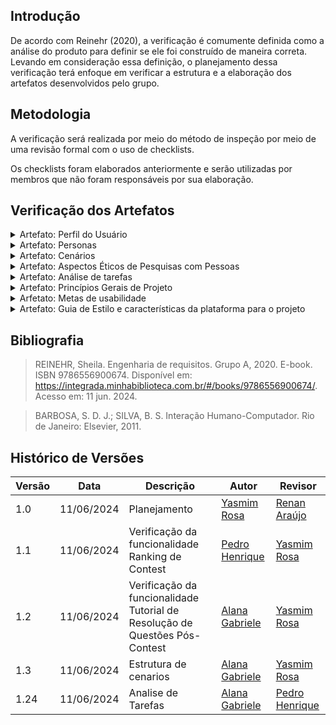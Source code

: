 ## Introdução

De acordo com Reinehr (2020), a verificação é comumente definida como a análise do produto para definir se ele foi construído de maneira correta. Levando em consideração essa definição, o planejamento dessa verificação terá enfoque em verificar a estrutura e a elaboração dos artefatos desenvolvidos pelo grupo.

## Metodologia

A verificação será realizada por meio do método de inspeção por meio de uma revisão formal com o uso de checklists.

Os checklists foram elaborados anteriormente e serão utilizadas por membros que não foram responsáveis por sua elaboração.

## Verificação dos Artefatos

<details>
<summary>Artefato: Perfil do Usuário </summary>
O responsável pela verificação deste artefato é o <b>Marco Tulio</b> o checklist foi elaborado pelo <b>Renan Araújo</b>

<h2> Checklist </h2>
<p> Na tabela 1, está o checklist com suas devidas respostas: </p>

<font size="2"><p style="text-align: center"> Tabela 1 - Checklist de Verificação do Perfil do Usuário </font>

<table>
  <thead>
    <tr>
      <th>Questão</th>
      <th>Resposta (Sim / Não / Incompleto)</th>
    </tr>
  </thead>
  <tbody>
    <tr>
      <td>1. É citado sobre quais foram os instrumentos utilizados para a avaliação? (questionários, roteiros de entrevista, etc.)</d>
      <td>Sim</td>
    </tr>
    <tr>
      <td>2. As informações a serem descobertas sobre o usuário incluem: quem são? seus objetivos? características de interesse como nível de instrução, atividades principais, faixa étaria, entre outros? </td>
      <td>Sim</td>
    </tr>
    <tr>
      <td>3. As respostas dos usuários foram analisadas para identificar padrões e tendências comuns?</td>
      <td>Sim</td>
    </tr>
    <tr>
      <td>4. O perfil dos participantes elaborado é coerente as informações obtidas? </td>
      <td>Sim</td>
    </tr>
    <tr>
      <td>5. As questões éticas relacionadas aos participantes foram abordadas?</td>
      <td>Não</td>
    </tr>
    <tr>
      <td>6. O propósito e uso posterior do perfil do usuário são definidos? </td>
      <td>Não</td>
    </tr>
    <tr>
      <td>7. A construção do artefato inclui introdução, bibliografia e histório de versões?</td>
      <td>Sim</td>
    </tr>
  </tbody>
</table>

<font size="2"><p style="text-align: center">Fonte: <a href=""> Renan Araújo </a></p></font>

<h2>Sugestões de Melhoria</h2>

<p> É importante ressaltar se as questões éticas foram abordadas, propor sobre como esses dados serão usados posteriormente, ao citar os resultados, reformular as perguntas para fazer afirmações sobre o questionário feito aos usuários.</p>

<h3> Vídeo da Verificação </h3>
<iframe width="560" height="315" src="https://www.youtube.com/embed/zW_6Cy2yBqs?si=p3wqTZUuMfVCUaI0" title="YouTube video player" frameborder="0" allow="accelerometer; autoplay; clipboard-write; encrypted-media; gyroscope; picture-in-picture; web-share" referrerpolicy="strict-origin-when-cross-origin" allowfullscreen></iframe>

</details>

<details>
<summary>Artefato: Personas </summary>

O responsável pela verificação deste artefato é o <b>Marco Tulio</b> o checklist foi elaborado pela <b>Yasmim Rosa</b>

<h2> Checklist </h2>
<p> Na tabela 2, está o checklist com suas devidas respostas: </p>

<font size="2"><p style="text-align: center"> Tabela 2 - Checklist de Verificação das Personas </font>

<table>
  <thead>
    <tr>
      <th>Questão</th>
      <th>Resposta (Sim / Não / Incompleto)</th>
    </tr>
  </thead>
  <tbody>
    <tr>
      <td>1. A quantidade de personas elaboradas foi justificada? </td>
      <td>Sim</td>
    </tr>
    <tr>
      <td>2. A elaboração das personas é coerente com o definido pelo perfil do usuário? </td>
      <td>Sim</td>
    </tr>
    <tr>
      <td>3. Cada persona possui informações que caracterizam sua identidade como nome e sobrenome como também uma foto que a torne mais realista?</td>
      <td>Sim</td>
    </tr>
    <tr>
      <td>4. As personas possuem objetivos, habilidades, tarefas, relacionamentos, requisitos e expectativas definidas? </td>
      <td>Sim</td>
    </tr>
    <tr>
      <td>5. As questões éticas relacionadas aos participantes foram abordadas?</td>
      <td>Não</td>
    </tr>
    <tr>
      <td>6. É informado para qual propósito as personas serão utilizadas no decorrer do projeto? </td>
      <td>Sim</td>
    </tr>
  </tbody>
</table>

<font size="2"><p style="text-align: center">Fonte: <a href=""> Yasmim Rosa </a></p></font>

<h2>Sugestões de Melhoria</h2>

<p> O artefato foi bem desenvolvido, portanto não há sugestões de melhoria </p>

</details>

<details>
<summary>Artefato: Cenários </summary>
O responsável pela verificação deste artefato é são todos os membros da equipe ( Alana Gabriele, Gustavo Alves, Marco Tulio, Renan Araújo, Pedro Henrique ) incluido a pessoa responsável pela elaboração do checklist (Renan Araújo).

<h2> Funcionalidade: Rastreamento de Ônibus em Tempo Real - Yasmim Rosa  </h2>
<h2> Checklist </h2>
<p> Na tabela 3, está o checklist com suas devidas respostas: </p>

<font size="2"><p style="text-align: center"> Tabela 3 - Checklist de Verificação do cenário Rastreamento de Ônibus em Tempo Real </font>

<table>
  <thead>
    <tr>
      <th>Questão</th>
      <th>Resposta (Sim / Não / Incompleto)</th>
      <th>Rastreabilidade<th>
      <th>Captura de Tela<th>
    </tr>
  </thead>
  <tbody>
    <tr>
      <td>1. O cenário contém atores ? </td>
      <td>Sim</td>
      <td>Item 8.3 Página 172, SIMONE DINIZ JUNQUEIRO BARBOSA, BRUNO SANTANA DA SILVA, Interação Humano-Computador, 1a. Edição.</td>
      <td></td>
      <td> <a href="../prints/cenarios_1.png">Página 172</a> </td>
    </tr>
    <tr>
    <td>2. O cenário contém objetivos?  </td>
      <td>Sim</td>
      <td>Item 8.3 Página 172, SIMONE DINIZ JUNQUEIRO BARBOSA, BRUNO SANTANA DA SILVA, Interação Humano-Computador, 1a. Edição.</td>
      <td></td>
      <td> <a href="../prints/cenarios_2.png">Página 172</a> </td>
      <td></td>
    </tr>
    <tr>
      <td>3. O cenário contém um título auto-explicativo?   </td>
      <td>Sim</td>
      <td>Item 8.3 Página 172, SIMONE DINIZ JUNQUEIRO BARBOSA, BRUNO SANTANA DA SILVA, Interação Humano-Computador, 1a. Edição.</td>
      <td></td>
      <td> <a href="../prints/cenarios_3.png">Página 172</a> </td>
      <td></td>
    </tr>
    <tr>
      <td>4. O cenário inclui características do ator?   </td>
      <td>Sim</td>
      <td>Item 8.3 Página 172, SIMONE DINIZ JUNQUEIRO BARBOSA, BRUNO SANTANA DA SILVA, Interação Humano-Computador, 1a. Edição.</td>
      <td></td>
      <td> <a href="../prints/cenarios_4.png">Página 172</a> </td>
      <td></td>
    </tr>
    <tr>
     <td>5. O cenário contém planejamento?    </td>
      <td>Sim</td>
      <td>Item 8.3 Página 175, SIMONE DINIZ JUNQUEIRO BARBOSA, BRUNO SANTANA DA SILVA, Interação Humano-Computador, 1a. Edição.</td>
      <td></td>
      <td> <a href="../prints/cenarios_5.png">Página 175</a> </td>
      <td></td>
    </tr>
    <tr>
       <td>6. O cenário contém ações?    </td>
      <td>Sim</td>
      <td>Item 8.3 Página 175, SIMONE DINIZ JUNQUEIRO BARBOSA, BRUNO SANTANA DA SILVA, Interação Humano-Computador, 1a. Edição.</td>
      <td></td>
      <td> <a href="../prints/cenarios_6.png">Página 175</a> </td>
      <td></td>
    </tr>
    <tr>
     <td>7. O cenário contém avaliação ?    </td>
      <td>Sim</td>
      <td>Item 8.3 Página 175, SIMONE DINIZ JUNQUEIRO BARBOSA, BRUNO SANTANA DA SILVA, Interação Humano-Computador, 1a. Edição.</td>
      <td></td>
      <td> <a href="../prints/cenarios_7.png">Página 175</a> </td>
      <td></td>
    </tr>
    <tr>
     <td>8. O cenário contém ambiente ?  </td>
      <td>Sim</td>
      <td>Item 8.3 Página 175, SIMONE DINIZ JUNQUEIRO BARBOSA, BRUNO SANTANA DA SILVA, Interação Humano-Computador, 1a. Edição.</td>
      <td></td>
      <td> <a href="../prints/cenarios_8.png">Página 175</a> </td>
      <td></td>
    </tr>
  </tbody>
</table>

<font size="2"><p style="text-align: center">Fonte: <a href=""> Yasmim Rosa </a></p></font>

<h2>Sugestões de Melhoria</h2>

<p>Na avaliação do cenário, quando o ator finaliza o objetivo podia ter sido melhor elaborado com uma finalização mais explícita como "Mariana assim conseguiu ir até sua reunião com sucesso". </p>

<h3> Vídeo da Verificação </h3>
<iframe width="560" height="315" src="https://www.youtube.com/embed/c1ykJTa1Ero?si=dDFcIyFCVW1cUpND" title="YouTube video player" frameborder="0" allow="accelerometer; autoplay; clipboard-write; encrypted-media; gyroscope; picture-in-picture; web-share" referrerpolicy="strict-origin-when-cross-origin" allowfullscreen></iframe>

<h2> Funcionalidade: Compartilhamento de Trajetos - Pedro Henrique </h2>
<h2> Checklist </h2>
<p> Na tabela 3, está o checklist com suas devidas respostas: </p>

<font size="2"><p style="text-align: center"> Tabela 4 - Checklist de Verificação do cenário Compartilhamento de Trajetos </font>

<table>
  <thead>
    <tr>
      <th>Questão</th>
      <th>Resposta (Sim / Não / Incompleto)</th>
      <th>Rastreabilidade<th>
      <th>Captura de Tela<th>
    </tr>
  </thead>
  <tbody>
    <tr>
      <td>1. O cenário contém atores ? </td>
      <td>Sim</td>
      <td>Item 8.3 Página 172, SIMONE DINIZ JUNQUEIRO BARBOSA, BRUNO SANTANA DA SILVA, Interação Humano-Computador, 1a. Edição.</td>
      <td></td>
      <td> <a href="../prints/cenarios_1.png">Página 172</a> </td>
    </tr>
    <tr>
    <td>2. O cenário contém objetivos?  </td>
      <td>Sim</td>
      <td>Item 8.3 Página 172, SIMONE DINIZ JUNQUEIRO BARBOSA, BRUNO SANTANA DA SILVA, Interação Humano-Computador, 1a. Edição.</td>
      <td></td>
      <td> <a href="../prints/cenarios_2.png">Página 172</a> </td>
      <td></td>
    </tr>
    <tr>
      <td>3. O cenário contém um título auto-explicativo?   </td>
      <td>Sim</td>
      <td>Item 8.3 Página 172, SIMONE DINIZ JUNQUEIRO BARBOSA, BRUNO SANTANA DA SILVA, Interação Humano-Computador, 1a. Edição.</td>
      <td></td>
      <td> <a href="../prints/cenarios_3.png">Página 172</a> </td>
      <td></td>
    </tr>
    <tr>
      <td>4. O cenário inclui características do ator?   </td>
      <td>Incompleto</td>
      <td>Item 8.3 Página 172, SIMONE DINIZ JUNQUEIRO BARBOSA, BRUNO SANTANA DA SILVA, Interação Humano-Computador, 1a. Edição.</td>
      <td></td>
      <td> <a href="../prints/cenarios_4.png">Página 172</a> </td>
      <td></td>
    </tr>
    <tr>
     <td>5. O cenário contém planejamento?    </td>
      <td>Sim</td>
      <td>Item 8.3 Página 175, SIMONE DINIZ JUNQUEIRO BARBOSA, BRUNO SANTANA DA SILVA, Interação Humano-Computador, 1a. Edição.</td>
      <td></td>
      <td> <a href="../prints/cenarios_5.png">Página 175</a> </td>
      <td></td>
    </tr>
    <tr>
       <td>6. O cenário contém ações?    </td>
      <td>Sim</td>
      <td>Item 8.3 Página 175, SIMONE DINIZ JUNQUEIRO BARBOSA, BRUNO SANTANA DA SILVA, Interação Humano-Computador, 1a. Edição.</td>
      <td></td>
      <td> <a href="../prints/cenarios_6.png">Página 175</a> </td>
      <td></td>
    </tr>
    <tr>
     <td>7. O cenário contém avaliação ?    </td>
      <td>Sim</td>
      <td>Item 8.3 Página 175, SIMONE DINIZ JUNQUEIRO BARBOSA, BRUNO SANTANA DA SILVA, Interação Humano-Computador, 1a. Edição.</td>
      <td></td>
      <td> <a href="../prints/cenarios_7.png">Página 175</a> </td>
      <td></td>
    </tr>
    <tr>
     <td>8. O cenário contém ambiente ?  </td>
      <td>Sim</td>
      <td>Item 8.3 Página 175, SIMONE DINIZ JUNQUEIRO BARBOSA, BRUNO SANTANA DA SILVA, Interação Humano-Computador, 1a. Edição.</td>
      <td></td>
      <td> <a href="../prints/cenarios_8.png">Página 175</a> </td>
      <td></td>
    </tr>
  </tbody>
</table>

<font size="2"><p style="text-align: center">Fonte: <a href=""> Pedro Henrique </a></p></font>

<h2>Sugestões de Melhoria</h2>

<p>De maneira geral o cenário está bem explicado, porém poderia ter mais informações sobre o autor, por exemplo, com o que ele trabalha, etc.</p>

<h3> Vídeo da Verificação </h3>
<iframe width="560" height="315" src="https://www.youtube.com/embed/UnwbA6LziaU?si=FziMOU127rSEiUHW" title="YouTube video player" frameborder="0" allow="accelerometer; autoplay; clipboard-write; encrypted-media; gyroscope; picture-in-picture; web-share" referrerpolicy="strict-origin-when-cross-origin" allowfullscreen></iframe>
<h2> Funcionalidade: Histórico de passagens compradas - Renan Araújo </h2>
<h2> Checklist </h2>
<p> Na tabela 3, está o checklist com suas devidas respostas: </p>

<font size="2"><p style="text-align: center"> Tabela 5 - Checklist de Verificação do cenário Histórico de passagens compradas </font>

<table>
  <thead>
    <tr>
      <th>Questão</th>
      <th>Resposta (Sim / Não / Incompleto)</th>
      <th>Rastreabilidade<th>
      <th>Captura de Tela<th>
    </tr>
  </thead>
  <tbody>
    <tr>
      <td>1. O cenário contém atores ? </td>
      <td></td>
      <td>Item 8.3 Página 172, SIMONE DINIZ JUNQUEIRO BARBOSA, BRUNO SANTANA DA SILVA, Interação Humano-Computador, 1a. Edição.</td>
      <td></td>
      <td> <a href="../prints/cenarios_1.png">Página 172</a> </td>
    </tr>
    <tr>
    <td>2. O cenário contém objetivos?  </td>
      <td></td>
      <td>Item 8.3 Página 172, SIMONE DINIZ JUNQUEIRO BARBOSA, BRUNO SANTANA DA SILVA, Interação Humano-Computador, 1a. Edição.</td>
      <td></td>
      <td> <a href="../prints/cenarios_2.png">Página 172</a> </td>
      <td></td>
    </tr>
    <tr>
      <td>3. O cenário contém um título auto-explicativo?   </td>
      <td></td>
      <td>Item 8.3 Página 172, SIMONE DINIZ JUNQUEIRO BARBOSA, BRUNO SANTANA DA SILVA, Interação Humano-Computador, 1a. Edição.</td>
      <td></td>
      <td> <a href="../prints/cenarios_3.png">Página 172</a> </td>
      <td></td>
    </tr>
    <tr>
      <td>4. O cenário inclui características do ator?   </td>
      <td></td>
      <td>Item 8.3 Página 172, SIMONE DINIZ JUNQUEIRO BARBOSA, BRUNO SANTANA DA SILVA, Interação Humano-Computador, 1a. Edição.</td>
      <td></td>
      <td> <a href="../prints/cenarios_4.png">Página 172</a> </td>
      <td></td>
    </tr>
    <tr>
     <td>5. O cenário contém planejamento?    </td>
      <td></td>
      <td>Item 8.3 Página 175, SIMONE DINIZ JUNQUEIRO BARBOSA, BRUNO SANTANA DA SILVA, Interação Humano-Computador, 1a. Edição.</td>
      <td></td>
      <td> <a href="../prints/cenarios_5.png">Página 175</a> </td>
      <td></td>
    </tr>
    <tr>
       <td>6. O cenário contém ações?    </td>
      <td></td>
      <td>Item 8.3 Página 175, SIMONE DINIZ JUNQUEIRO BARBOSA, BRUNO SANTANA DA SILVA, Interação Humano-Computador, 1a. Edição.</td>
      <td></td>
      <td> <a href="../prints/cenarios_6.png">Página 175</a> </td>
      <td></td>
    </tr>
    <tr>
     <td>7. O cenário contém avaliação ?    </td>
      <td></td>
      <td>Item 8.3 Página 175, SIMONE DINIZ JUNQUEIRO BARBOSA, BRUNO SANTANA DA SILVA, Interação Humano-Computador, 1a. Edição.</td>
      <td></td>
      <td> <a href="../prints/cenarios_7.png">Página 175</a> </td>
      <td></td>
    </tr>
    <tr>
     <td>8. O cenário contém ambiente ?  </td>
      <td></td>
      <td>Item 8.3 Página 175, SIMONE DINIZ JUNQUEIRO BARBOSA, BRUNO SANTANA DA SILVA, Interação Humano-Computador, 1a. Edição.</td>
      <td></td>
      <td> <a href="../prints/cenarios_8.png">Página 175</a> </td>
      <td></td>
    </tr>
  </tbody>
</table>

<font size="2"><p style="text-align: center">Fonte: <a href=""> Renan Araújo </a></p></font>

<h2>Sugestões de Melhoria</h2>

<p></p>

<h3> Vídeo da Verificação </h3>
<iframe width="560" height="315" src="https://www.youtube.com/embed/olZLj92pqeQ" title="YouTube video player" frameborder="0" allow="accelerometer; autoplay; clipboard-write; encrypted-media; gyroscope; picture-in-picture; web-share" referrerpolicy="strict-origin-when-cross-origin" allowfullscreen></iframe>

<!-- iframe aqui -->

<h2> Funcionalidade: Acúmulo de Pontos por Trajeto - Alana Gabriele </h2>
<h2> Checklist </h2>
<p> Na tabela 3, está o checklist com suas devidas respostas: </p>

<font size="2"><p style="text-align: center"> Tabela 6 - Checklist de Verificação do Acúmulo de Pontos por Trajeto </font>

<table>
  <thead>
    <tr>
      <th>Questão</th>
      <th>Resposta (Sim / Não / Incompleto)</th>
      <th>Rastreabilidade<th>
      <th>Captura de Tela<th>
    </tr>
  </thead>
  <tbody>
    <tr>
      <td>1. O cenário contém atores ? </td>
      <td>Sim</td>
      <td>Item 8.3 Página 172, SIMONE DINIZ JUNQUEIRO BARBOSA, BRUNO SANTANA DA SILVA, Interação Humano-Computador, 1a. Edição.</td>
      <td></td>
      <td> <a href="../prints/cenarios_1.png">Página 172</a> </td>
    </tr>
    <tr>
    <td>2. O cenário contém objetivos?  </td>
      <td>Sim</td>
      <td>Item 8.3 Página 172, SIMONE DINIZ JUNQUEIRO BARBOSA, BRUNO SANTANA DA SILVA, Interação Humano-Computador, 1a. Edição.</td>
      <td></td>
      <td> <a href="../prints/cenarios_2.png">Página 172</a> </td>
      <td></td>
    </tr>
    <tr>
      <td>3. O cenário contém um título auto-explicativo?   </td>
      <td>Sim</td>
      <td>Item 8.3 Página 172, SIMONE DINIZ JUNQUEIRO BARBOSA, BRUNO SANTANA DA SILVA, Interação Humano-Computador, 1a. Edição.</td>
      <td></td>
      <td> <a href="../prints/cenarios_3.png">Página 172</a> </td>
      <td></td>
    </tr>
    <tr>
      <td>4. O cenário inclui características do ator?   </td>
      <td>Sim</td>
      <td>Item 8.3 Página 172, SIMONE DINIZ JUNQUEIRO BARBOSA, BRUNO SANTANA DA SILVA, Interação Humano-Computador, 1a. Edição.</td>
      <td></td>
      <td> <a href="../prints/cenarios_4.png">Página 172</a> </td>
      <td></td>
    </tr>
    <tr>
     <td>5. O cenário contém planejamento?    </td>
      <td>Sim</td>
      <td>Item 8.3 Página 175, SIMONE DINIZ JUNQUEIRO BARBOSA, BRUNO SANTANA DA SILVA, Interação Humano-Computador, 1a. Edição.</td>
      <td></td>
      <td> <a href="../prints/cenarios_5.png">Página 175</a> </td>
      <td></td>
    </tr>
    <tr>
       <td>6. O cenário contém ações?    </td>
      <td>Sim</td>
      <td>Item 8.3 Página 175, SIMONE DINIZ JUNQUEIRO BARBOSA, BRUNO SANTANA DA SILVA, Interação Humano-Computador, 1a. Edição.</td>
      <td></td>
      <td> <a href="../prints/cenarios_6.png">Página 175</a> </td>
      <td></td>
    </tr>
    <tr>
     <td>7. O cenário contém avaliação ?    </td>
      <td>Sim</td>
      <td>Item 8.3 Página 175, SIMONE DINIZ JUNQUEIRO BARBOSA, BRUNO SANTANA DA SILVA, Interação Humano-Computador, 1a. Edição.</td>
      <td></td>
      <td> <a href="../prints/cenarios_7.png">Página 175</a> </td>
      <td></td>
    </tr>
    <tr>
     <td>8. O cenário contém ambiente ?  </td>
      <td>Não</td>
      <td>Item 8.3 Página 175, SIMONE DINIZ JUNQUEIRO BARBOSA, BRUNO SANTANA DA SILVA, Interação Humano-Computador, 1a. Edição.</td>
      <td></td>
      <td> <a href="../prints/cenarios_8.png">Página 175</a> </td>
      <td></td>
    </tr>
  </tbody>
</table>

<font size="2"><p style="text-align: center">Fonte: <a href=""> Alana Gabriele </a></p></font>

<h2>Sugestões de Melhoria</h2>

<p> Adicionar o ambiente do cenário.</p>

<h3> Vídeo da Verificação </h3>
<iframe width="560" height="315" src="https://www.youtube.com/embed/ndbmxhkUcCQ?si=_vXSg4NdplWIAD5Z" title="YouTube video player" frameborder="0" allow="accelerometer; autoplay; clipboard-write; encrypted-media; gyroscope; picture-in-picture; web-share" referrerpolicy="strict-origin-when-cross-origin" allowfullscreen></iframe>

<h2> Funcionalidade: Acompanhar compra de passagem - Marco Tulio</h2>
<h2> Checklist </h2>
<p> Na tabela 3, está o checklist com suas devidas respostas: </p>

<font size="2"><p style="text-align: center"> Tabela 7 - Checklist de Verificação do cenário Acompanhar compra de passagem </font>

<table>
  <thead>
    <tr>
      <th>Questão</th>
      <th>Resposta (Sim / Não / Incompleto)</th>
      <th>Rastreabilidade<th>
      <th>Captura de Tela<th>
    </tr>
  </thead>
  <tbody>
    <tr>
      <td>1. O cenário contém atores ? </td>
      <td></td>
      <td>Item 8.3 Página 172, SIMONE DINIZ JUNQUEIRO BARBOSA, BRUNO SANTANA DA SILVA, Interação Humano-Computador, 1a. Edição.</td>
      <td></td>
      <td> <a href="../prints/cenarios_1.png">Página 172</a> </td>
    </tr>
    <tr>
    <td>2. O cenário contém objetivos?  </td>
      <td></td>
      <td>Item 8.3 Página 172, SIMONE DINIZ JUNQUEIRO BARBOSA, BRUNO SANTANA DA SILVA, Interação Humano-Computador, 1a. Edição.</td>
      <td></td>
      <td> <a href="../prints/cenarios_2.png">Página 172</a> </td>
      <td></td>
    </tr>
    <tr>
      <td>3. O cenário contém um título auto-explicativo?   </td>
      <td></td>
      <td>Item 8.3 Página 172, SIMONE DINIZ JUNQUEIRO BARBOSA, BRUNO SANTANA DA SILVA, Interação Humano-Computador, 1a. Edição.</td>
      <td></td>
      <td> <a href="../prints/cenarios_3.png">Página 172</a> </td>
      <td></td>
    </tr>
    <tr>
      <td>4. O cenário inclui características do ator?   </td>
      <td></td>
      <td>Item 8.3 Página 172, SIMONE DINIZ JUNQUEIRO BARBOSA, BRUNO SANTANA DA SILVA, Interação Humano-Computador, 1a. Edição.</td>
      <td></td>
      <td> <a href="../prints/cenarios_4.png">Página 172</a> </td>
      <td></td>
    </tr>
    <tr>
     <td>5. O cenário contém planejamento?    </td>
      <td></td>
      <td>Item 8.3 Página 175, SIMONE DINIZ JUNQUEIRO BARBOSA, BRUNO SANTANA DA SILVA, Interação Humano-Computador, 1a. Edição.</td>
      <td></td>
      <td> <a href="../prints/cenarios_5.png">Página 175</a> </td>
      <td></td>
    </tr>
    <tr>
       <td>6. O cenário contém ações?    </td>
      <td></td>
      <td>Item 8.3 Página 175, SIMONE DINIZ JUNQUEIRO BARBOSA, BRUNO SANTANA DA SILVA, Interação Humano-Computador, 1a. Edição.</td>
      <td></td>
      <td> <a href="../prints/cenarios_6.png">Página 175</a> </td>
      <td></td>
    </tr>
    <tr>
     <td>7. O cenário contém avaliação ?    </td>
      <td></td>
      <td>Item 8.3 Página 175, SIMONE DINIZ JUNQUEIRO BARBOSA, BRUNO SANTANA DA SILVA, Interação Humano-Computador, 1a. Edição.</td>
      <td></td>
      <td> <a href="../prints/cenarios_7.png">Página 175</a> </td>
      <td></td>
    </tr>
    <tr>
     <td>8. O cenário contém ambiente ?  </td>
      <td></td>
      <td>Item 8.3 Página 175, SIMONE DINIZ JUNQUEIRO BARBOSA, BRUNO SANTANA DA SILVA, Interação Humano-Computador, 1a. Edição.</td>
      <td></td>
      <td> <a href="../prints/cenarios_8.png">Página 175</a> </td>
      <td></td>
    </tr>
  </tbody>
</table>

<font size="2"><p style="text-align: center">Fonte: <a href=""> Marco Tulio </a></p></font>

<h2>Sugestões de Melhoria</h2>

<p></p>

<h3> Vídeo da Verificação </h3>
<!-- iframe aqui -->

<h2> Funcionalidade: Comprar passagem - Gustavo Alves </h2>
<h2> Checklist </h2>
<p> Na tabela 3, está o checklist com suas devidas respostas: </p>

<font size="2"><p style="text-align: center"> Tabela 8 - Checklist de Verificação do cenário Comprar passagem </font>

<table>
  <thead>
    <tr>
      <th>Questão</th>
      <th>Resposta (Sim / Não / Incompleto)</th>
      <th>Rastreabilidade<th>
      <th>Captura de Tela<th>
    </tr>
  </thead>
  <tbody>
    <tr>
      <td>1. O cenário contém atores ? </td>
      <td></td>
      <td>Item 8.3 Página 172, SIMONE DINIZ JUNQUEIRO BARBOSA, BRUNO SANTANA DA SILVA, Interação Humano-Computador, 1a. Edição.</td>
      <td></td>
      <td> <a href="../prints/cenarios_1.png">Página 172</a> </td>
    </tr>
    <tr>
    <td>2. O cenário contém objetivos?  </td>
      <td></td>
      <td>Item 8.3 Página 172, SIMONE DINIZ JUNQUEIRO BARBOSA, BRUNO SANTANA DA SILVA, Interação Humano-Computador, 1a. Edição.</td>
      <td></td>
      <td> <a href="../prints/cenarios_2.png">Página 172</a> </td>
      <td></td>
    </tr>
    <tr>
      <td>3. O cenário contém um título auto-explicativo?   </td>
      <td></td>
      <td>Item 8.3 Página 172, SIMONE DINIZ JUNQUEIRO BARBOSA, BRUNO SANTANA DA SILVA, Interação Humano-Computador, 1a. Edição.</td>
      <td></td>
      <td> <a href="../prints/cenarios_3.png">Página 172</a> </td>
      <td></td>
    </tr>
    <tr>
      <td>4. O cenário inclui características do ator?   </td>
      <td></td>
      <td>Item 8.3 Página 172, SIMONE DINIZ JUNQUEIRO BARBOSA, BRUNO SANTANA DA SILVA, Interação Humano-Computador, 1a. Edição.</td>
      <td></td>
      <td> <a href="../prints/cenarios_4.png">Página 172</a> </td>
      <td></td>
    </tr>
    <tr>
     <td>5. O cenário contém planejamento?    </td>
      <td></td>
      <td>Item 8.3 Página 175, SIMONE DINIZ JUNQUEIRO BARBOSA, BRUNO SANTANA DA SILVA, Interação Humano-Computador, 1a. Edição.</td>
      <td></td>
      <td> <a href="../prints/cenarios_5.png">Página 175</a> </td>
      <td></td>
    </tr>
    <tr>
       <td>6. O cenário contém ações?    </td>
      <td></td>
      <td>Item 8.3 Página 175, SIMONE DINIZ JUNQUEIRO BARBOSA, BRUNO SANTANA DA SILVA, Interação Humano-Computador, 1a. Edição.</td>
      <td></td>
      <td> <a href="../prints/cenarios_6.png">Página 175</a> </td>
      <td></td>
    </tr>
    <tr>
     <td>7. O cenário contém avaliação ?    </td>
      <td></td>
      <td>Item 8.3 Página 175, SIMONE DINIZ JUNQUEIRO BARBOSA, BRUNO SANTANA DA SILVA, Interação Humano-Computador, 1a. Edição.</td>
      <td></td>
      <td> <a href="../prints/cenarios_7.png">Página 175</a> </td>
      <td></td>
    </tr>
    <tr>
     <td>8. O cenário contém ambiente ?  </td>
      <td></td>
      <td>Item 8.3 Página 175, SIMONE DINIZ JUNQUEIRO BARBOSA, BRUNO SANTANA DA SILVA, Interação Humano-Computador, 1a. Edição.</td>
      <td></td>
      <td> <a href="../prints/cenarios_8.png">Página 175</a> </td>
      <td></td>
    </tr>
  </tbody>
</table>

<font size="2"><p style="text-align: center">Fonte: <a href=""> Gustavo Alves</a></p></font>

<h2>Sugestões de Melhoria</h2>

<p></p>

<h3> Vídeo da Verificação </h3>
<!-- iframe aqui -->
</details>

<details>
    <summary>Artefato: Aspectos Éticos de Pesquisas com Pessoas </summary>

O responsável pela verificação deste artefato é o <b>Gustavo Alves</b> o checklist foi elaborado pelo <b>Renan Araújo</b>

<h2> Checklist </h2>
<p> Na tabela 9, está o checklist com suas devidas respostas: </p>

<font size="2"><p style="text-align: center"> Tabela 9 - Checklist de Verificação dos Aspectos Éticos de Pesquisas com Pessoas </font>

  <table>
  <thead>
    <tr>
      <th>Questão</th>
      <th>Resposta (Sim / Não / Incompleto)</th>
    </tr>
  </thead>
  <tbody>
    <tr>
      <td>1. Os aspectos éticos são apresentados levando em consideração os 4 princípios da Resolução No 466/2012 do Conselho Nacional de Saúde?</td>
      <td>Sim</td>
    </tr>
    <tr>
      <td>2. É explicado a aplicabilidade dos aspectos éticos no projeto?</td>
      <td>Sim</td>
    </tr>
    <tr>
      <td>3. O Termo de Consentimento Livre e Esclarecido (TCLE) é apresentado?</td>
      <td>Sim</td>
    </tr>
    <tr>
      <td>4. O TCLE apresentado informa ao participante seus direitos, a motivação da pesquisa e a finalidade da coleta de dados? </td>
      <td>Sim</td>
    </tr>
    <tr>
      <td>5. É informado em quais etapas ou atividades o TCLE será introduzido ao participante? </td>
      <td>Sim</td>
    </tr>
    <tr>
      <td>6. A construção do artefato inclui introdução, bibliografia e histório de versões?</td>
      <td>Sim</td>
    </tr>
  </tbody>
</table>

<font size="2"><p style="text-align: center">Fonte: <a href=""> Renan Araújo </a></p></font>

<h2>Sugestões de Melhoria</h2>

<p> Citar sobre quais são as diretrizes para o termo de consentimento.</p>

</details>

<details>
    <summary> Artefato: Análise de tarefas </summary>
    O responsável pela verificação deste artefato é são todos os membros da equipe ( <b> Alana Gabriele, Gustavo Alves, Marco Tulio, Renan Araújo, Pedro Henrique </b>) incluido a pessoa responsável pela elaboração do checklist (<b>Yasmim Rosa</b>).

    Cada membro ficou com uma das seis funcionalidades:

<h2> Funcionalidade: Rastreamento de Ônibus em Tempo Real - Yasmim Rosa </h2>

<h3> Checklist </h3>
<p> Na tabela 10, está o checklist com suas devidas respostas: </p>

<font size="2"><p style="text-align: center"> Tabela 10 - Checklist de Verificação de Rastreamento de Ônibus em Tempo Real </font>

   <table>
  <thead>
    <tr>
      <th>Questão</th>
      <th>Resposta (Sim / Não / Incompleto)</th>
      <th>Rastreabilidade<th>
      <th>Captura de Tela<th>
    </tr>
  </thead>
  <tbody>
    <tr>
      <td>1. O objetivo do usuário é bem definido e alcançado ao fim da tarefa?</td>
      <td>Sim</td>
      <td>Item 8.4.1, página 178, SIMONE DINIZ JUNQUEIRO BARBOSA, BRUNO SANTANA DA SILVA, Interação Humano-Computador, 1a. Edição.</td>
      <td></td>
      <td> <a href="../prints/analise_tarefas_1.png">Página 178</a> </td>
    </tr>
    <tr>
      <td>2. As tarefas realizadas são justificáveis? (Possuem porquês e consequências relacionadas)
      </td>
      <td>Sim</td>
      <td>Item 8.4.1, página 178, SIMONE DINIZ JUNQUEIRO BARBOSA, BRUNO SANTANA DA SILVA, Interação Humano-Computador, 1a. Edição.</td>
      <td></td>
      <td> <a href="../prints/analise_tarefas_1.png">Página 178</a> </td>
    </tr>
    <tr>
      <td>3. O plano, conjunto de subobjetivos do HTA, são elaborados de forma que sua necessidade é clara para alcançar o objetivo final?
      </td>
      <td>Sim</td>
      <td>Item 8.4.1, página 179, SIMONE DINIZ JUNQUEIRO BARBOSA, BRUNO SANTANA DA SILVA, Interação Humano-Computador, 1a. Edição.</td>
      <td></td>
      <td> <a href="../prints/analise_tarefas_2.png">Página 179</a> </td>
    </tr>
    <tr>
      <td>4. O plano (HTA) possui relações que suportam o objetivo final e é finalizado com uma operação?</td>
      <td>Incompleto</td>
      <td>Item 8.4.1, página 179, SIMONE DINIZ JUNQUEIRO BARBOSA, BRUNO SANTANA DA SILVA, Interação Humano-Computador, 1a. Edição.</td>
      <td></td>
      <td> <a href="../prints/analise_tarefas_3.png">Página 179</a> <br> <a href="../prints/analise_tarefas_4.png">Página 179 - trecho 2</a> </td>
    </tr>
    <tr>
      <td>5. No método GOMS, possui os elementos característicos? Objetivos, operadores, métodos e regras de seleção.
      </td>
      <td>Sim</td>
      <td>Item 8.4.2, página 181, SIMONE DINIZ JUNQUEIRO BARBOSA, BRUNO SANTANA DA SILVA, Interação Humano-Computador, 1a. Edição.</td>
      <td></td>
      <td> <a href="../prints/analise_tarefas_5.png">Página 181</a>  </td>
    </tr>
    <tr>
      <td>6. O GOMS contém uma descrição detalhada do conhecimento necessário para realizar a tarefa?</td>
      <td>Sim</td>
      <td>Item 8.4.2, página 182, SIMONE DINIZ JUNQUEIRO BARBOSA, BRUNO SANTANA DA SILVA, Interação Humano-Computador, 1a. Edição.</td>
      <td></td>
      <td> <a href="../prints/analise_tarefas_6.png">Página 182</a>  </td>
    </tr>
    <tr>
      <td>7. É possível, por meio do GOMS, visualizar os procedimentos necessários para realizar a tarefa em um computador?
</td>
      <td></td>
      <td>Item 8.4.2, página 182, SIMONE DINIZ JUNQUEIRO BARBOSA, BRUNO SANTANA DA SILVA, Interação Humano-Computador, 1a. Edição.</td>
      <td></td>
      <td> <a href="../prints/analise_tarefas_7.png">Página 182</a>  </td>
    </tr>
  </tbody>
</table>

<font size="2"><p style="text-align: center">Fonte: <a href=""> Yasmim Rosa </a></p></font>

<h3> Sugestões de Melhoria </h3>
<p>De maneira geral, a análise de tarefas está ótima, mas em relação a numeração e aos relacionamentos entre os sub-objetivos eles podem ser reformulados de maneira a abranger mais relacionamentos.</p>

<h3>Vídeo da Verificação</h3>

<iframe width="560" height="315" src="https://www.youtube.com/embed/x-GfzCJiHRc?si=1mCjPfP5t8RziCUt" title="YouTube video player" frameborder="0" allow="accelerometer; autoplay; clipboard-write; encrypted-media; gyroscope; picture-in-picture; web-share" referrerpolicy="strict-origin-when-cross-origin" allowfullscreen></iframe>

<h2> Funcionalidade: Compartilhamento de Trajetos - Pedro Henrique </h2>

<h3> Checklist </h3>
    <p> Na tabela 11, está o checklist com suas devidas respostas: </p>

<font size="2"><p style="text-align: center"> Tabela 11 - Checklist de Verificação de Compartilhamento de Trajetos</font>

  <table>
  <thead>
    <tr>
      <th>Questão</th>
      <th>Resposta (Sim / Não / Incompleto)</th>
      <th>Rastreabilidade<th>
      <th>Captura de Tela<th>
    </tr>
  </thead>
  <tbody>
    <tr>
      <td>1. O objetivo do usuário é bem definido e alcançado ao fim da tarefa?</td>
      <td></td>
      <td>Item 8.4.1, página 178, SIMONE DINIZ JUNQUEIRO BARBOSA, BRUNO SANTANA DA SILVA, Interação Humano-Computador, 1a. Edição.</td>
      <td>sim</td>
      <td> <a href="../prints/analise_tarefas_1.png">Página 178</a> </td>
    </tr>
    <tr>
      <td>2. As tarefas realizadas são justificáveis? (Possuem porquês e consequências relacionadas)
      </td>
      <td>Sim</td>
      <td>Item 8.4.1, página 178, SIMONE DINIZ JUNQUEIRO BARBOSA, BRUNO SANTANA DA SILVA, Interação Humano-Computador, 1a. Edição.</td>
      <td></td>
      <td> <a href="../prints/analise_tarefas_1.png">Página 178</a> </td>
    </tr>
    <tr>
      <td>3. O plano, conjunto de subobjetivos do HTA, são elaborados de forma que sua necessidade é clara para alcançar o objetivo final?
      </td>
      <td>Sim</td>
      <td>Item 8.4.1, página 179, SIMONE DINIZ JUNQUEIRO BARBOSA, BRUNO SANTANA DA SILVA, Interação Humano-Computador, 1a. Edição.</td>
      <td></td>
      <td> <a href="../prints/analise_tarefas_2.png">Página 179</a> </td>
    </tr>
    <tr>
      <td>4. O plano (HTA) possui relações que suportam o objetivo final e é finalizado com uma operação?</td>
      <td>sim</td>
      <td>Item 8.4.1, página 179, SIMONE DINIZ JUNQUEIRO BARBOSA, BRUNO SANTANA DA SILVA, Interação Humano-Computador, 1a. Edição.</td>
      <td></td>
      <td> <a href="../prints/analise_tarefas_3.png">Página 179</a> <br> <a href="../prints/analise_tarefas_4.png">Página 179 - trecho 2</a> </td>
    </tr>
    <tr>
      <td>5. No método GOMS, possui os elementos característicos? Objetivos, operadores, métodos e regras de seleção.
      </td>
      <td>Sim</td>
      <td>Item 8.4.2, página 181, SIMONE DINIZ JUNQUEIRO BARBOSA, BRUNO SANTANA DA SILVA, Interação Humano-Computador, 1a. Edição.</td>
      <td></td>
      <td> <a href="../prints/analise_tarefas_5.png">Página 181</a>  </td>
    </tr>
    <tr>
      <td>6. O GOMS contém uma descrição detalhada do conhecimento necessário para realizar a tarefa?</td>
      <td>Sim</td>
      <td>Item 8.4.2, página 182, SIMONE DINIZ JUNQUEIRO BARBOSA, BRUNO SANTANA DA SILVA, Interação Humano-Computador, 1a. Edição.</td>
      <td></td>
      <td> <a href="../prints/analise_tarefas_6.png">Página 182</a>  </td>
    </tr>
    <tr>
      <td>7. É possível, por meio do GOMS, visualizar os procedimentos necessários para realizar a tarefa em um computador?
</td>
      <td>Sim</td>
      <td>Item 8.4.2, página 182, SIMONE DINIZ JUNQUEIRO BARBOSA, BRUNO SANTANA DA SILVA, Interação Humano-Computador, 1a. Edição.</td>
      <td></td>
      <td> <a href="../prints/analise_tarefas_7.png">Página 182</a>  </td>
    </tr>
  </tbody>
</table>

<font size="2"><p style="text-align: center">Fonte: <a href=""> Pedro Henrique </a></p></font>

<h3>Sugestões de Melhoria</h3>
<p> Não há sugestões.</p>
<h3> Vídeo da Verificação </h3>
<iframe width="560" height="315" src="https://www.youtube.com/embed/iOG8QmKa7LE?si=Wvse4fZK25-MGd4I" title="YouTube video player" frameborder="0" allow="accelerometer; autoplay; clipboard-write; encrypted-media; gyroscope; picture-in-picture; web-share" referrerpolicy="strict-origin-when-cross-origin" allowfullscreen></iframe>

<h2> Funcionalidade: Histórico de passagens compradas - Renan Araújo </h2>

<h3> Checklist </h3>
    <p> Na tabela 12, está o checklist com suas devidas respostas: </p>

<font size="2"><p style="text-align: center"> Tabela 12 - Checklist de Verificação de Histórico de passagens compradas </font>

 <table>
  <thead>
    <tr>
      <th>Questão</th>
      <th>Resposta (Sim / Não / Incompleto)</th>
      <th>Rastreabilidade<th>
      <th>Captura de Tela<th>
    </tr>
  </thead>
  <tbody>
    <tr>
      <td>1. O objetivo do usuário é bem definido e alcançado ao fim da tarefa?</td>
      <td></td>
      <td>Item 8.4.1, página 178, SIMONE DINIZ JUNQUEIRO BARBOSA, BRUNO SANTANA DA SILVA, Interação Humano-Computador, 1a. Edição.</td>
      <td></td>
      <td> <a href="../prints/analise_tarefas_1.png">Página 178</a> </td>
    </tr>
    <tr>
      <td>2. As tarefas realizadas são justificáveis? (Possuem porquês e consequências relacionadas)
      </td>
      <td></td>
      <td>Item 8.4.1, página 178, SIMONE DINIZ JUNQUEIRO BARBOSA, BRUNO SANTANA DA SILVA, Interação Humano-Computador, 1a. Edição.</td>
      <td></td>
      <td> <a href="../prints/analise_tarefas_1.png">Página 178</a> </td>
    </tr>
    <tr>
      <td>3. O plano, conjunto de subobjetivos do HTA, são elaborados de forma que sua necessidade é clara para alcançar o objetivo final?
      </td>
      <td></td>
      <td>Item 8.4.1, página 179, SIMONE DINIZ JUNQUEIRO BARBOSA, BRUNO SANTANA DA SILVA, Interação Humano-Computador, 1a. Edição.</td>
      <td></td>
      <td> <a href="../prints/analise_tarefas_2.png">Página 179</a> </td>
    </tr>
    <tr>
      <td>4. O plano (HTA) possui relações que suportam o objetivo final e é finalizado com uma operação?</td>
      <td></td>
      <td>Item 8.4.1, página 179, SIMONE DINIZ JUNQUEIRO BARBOSA, BRUNO SANTANA DA SILVA, Interação Humano-Computador, 1a. Edição.</td>
      <td></td>
      <td> <a href="../prints/analise_tarefas_3.png">Página 179</a> <br> <a href="../prints/analise_tarefas_4.png">Página 179 - trecho 2</a> </td>
    </tr>
    <tr>
      <td>5. No método GOMS, possui os elementos característicos? Objetivos, operadores, métodos e regras de seleção.
      </td>
      <td></td>
      <td>Item 8.4.2, página 181, SIMONE DINIZ JUNQUEIRO BARBOSA, BRUNO SANTANA DA SILVA, Interação Humano-Computador, 1a. Edição.</td>
      <td></td>
      <td> <a href="../prints/analise_tarefas_5.png">Página 181</a>  </td>
    </tr>
    <tr>
      <td>6. O GOMS contém uma descrição detalhada do conhecimento necessário para realizar a tarefa?</td>
      <td></td>
      <td>Item 8.4.2, página 182, SIMONE DINIZ JUNQUEIRO BARBOSA, BRUNO SANTANA DA SILVA, Interação Humano-Computador, 1a. Edição.</td>
      <td></td>
      <td> <a href="../prints/analise_tarefas_6.png">Página 182</a>  </td>
    </tr>
    <tr>
      <td>7. É possível, por meio do GOMS, visualizar os procedimentos necessários para realizar a tarefa em um computador?
</td>
      <td></td>
      <td>Item 8.4.2, página 182, SIMONE DINIZ JUNQUEIRO BARBOSA, BRUNO SANTANA DA SILVA, Interação Humano-Computador, 1a. Edição.</td>
      <td></td>
      <td> <a href="../prints/analise_tarefas_7.png">Página 182</a>  </td>
    </tr>
  </tbody>
</table>

<font size="2"><p style="text-align: center">Fonte: <a href=""> Renan Araújo </a></p></font>

<h3> Sugestões de Melhoria </h3>
<p> </p>

<h3> Vídeo da Verificação </h3>
<iframe width="560" height="315" src="https://www.youtube.com/embed/AZZYP0RNS70" title="YouTube video player" frameborder="0" allow="accelerometer; autoplay; clipboard-write; encrypted-media; gyroscope; picture-in-picture; web-share" referrerpolicy="strict-origin-when-cross-origin" allowfullscreen></iframe>


<h2> Funcionalidade: Acúmulo de Pontos por Trajeto - Alana Gabriele</h2>
˚˚
<h3> Checklist </h3>
    <p> Na tabela 13, está o checklist com suas devidas respostas: </p>

<font size="2"><p style="text-align: center"> Tabela 13 - Checklist de Verificação de Acúmulo de Pontos por Trajeto </font>

 <table>
  <thead>
    <tr>
      <th>Questão</th>
      <th>Resposta (Sim / Não / Incompleto)</th>
      <th>Rastreabilidade<th>
      <th>Captura de Tela<th>
    </tr>
  </thead>
  <tbody>
    <tr>
      <td>1. O objetivo do usuário é bem definido e alcançado ao fim da tarefa?</td>
      <td>Sim</td>
      <td>Item 8.4.1, página 178, SIMONE DINIZ JUNQUEIRO BARBOSA, BRUNO SANTANA DA SILVA, Interação Humano-Computador, 1a. Edição.</td>
      <td></td>
      <td> <a href="../prints/analise_tarefas_1.png">Página 178</a> </td>
    </tr>
    <tr>
      <td>2. As tarefas realizadas são justificáveis? (Possuem porquês e consequências relacionadas)
      </td>
      <td>Sim</td>
      <td>Item 8.4.1, página 178, SIMONE DINIZ JUNQUEIRO BARBOSA, BRUNO SANTANA DA SILVA, Interação Humano-Computador, 1a. Edição.</td>
      <td></td>
      <td> <a href="../prints/analise_tarefas_1.png">Página 178</a> </td>
    </tr>
    <tr>
      <td>3. O plano, conjunto de subobjetivos do HTA, são elaborados de forma que sua necessidade é clara para alcançar o objetivo final?
      </td>
      <td>Sim</td>
      <td>Item 8.4.1, página 179, SIMONE DINIZ JUNQUEIRO BARBOSA, BRUNO SANTANA DA SILVA, Interação Humano-Computador, 1a. Edição.</td>
      <td></td>
      <td> <a href="../prints/analise_tarefas_2.png">Página 179</a> </td>
    </tr>
    <tr>
      <td>4. O plano (HTA) possui relações que suportam o objetivo final e é finalizado com uma operação?</td>
      <td>Sim</td>
      <td>Item 8.4.1, página 179, SIMONE DINIZ JUNQUEIRO BARBOSA, BRUNO SANTANA DA SILVA, Interação Humano-Computador, 1a. Edição.</td>
      <td></td>
      <td> <a href="../prints/analise_tarefas_3.png">Página 179</a> <br> <a href="../prints/analise_tarefas_4.png">Página 179 - trecho 2</a> </td>
    </tr>
    <tr>
      <td>5. No método GOMS, possui os elementos característicos? Objetivos, operadores, métodos e regras de seleção.
      </td>
      <td>Sim</td>
      <td>Item 8.4.2, página 181, SIMONE DINIZ JUNQUEIRO BARBOSA, BRUNO SANTANA DA SILVA, Interação Humano-Computador, 1a. Edição.</td>
      <td></td>
      <td> <a href="../prints/analise_tarefas_5.png">Página 181</a>  </td>
    </tr>
    <tr>
      <td>6. O GOMS contém uma descrição detalhada do conhecimento necessário para realizar a tarefa?</td>
      <td>Não</td>
      <td>Item 8.4.2, página 182, SIMONE DINIZ JUNQUEIRO BARBOSA, BRUNO SANTANA DA SILVA, Interação Humano-Computador, 1a. Edição.</td>
      <td></td>
      <td> <a href="../prints/analise_tarefas_6.png">Página 182</a>  </td>
    </tr>
    <tr>
      <td>7. É possível, por meio do GOMS, visualizar os procedimentos necessários para realizar a tarefa em um computador?
</td>
      <td>Sim</td>
      <td>Item 8.4.2, página 182, SIMONE DINIZ JUNQUEIRO BARBOSA, BRUNO SANTANA DA SILVA, Interação Humano-Computador, 1a. Edição.</td>
      <td></td>
      <td> <a href="../prints/analise_tarefas_7.png">Página 182</a>  </td>
    </tr>
  </tbody>
</table>

<font size="2"><p style="text-align: center">Fonte: <a href=""> Alana Gabriele</a></p></font>

<h3> Sugestões de Melhoria </h3>
<p>Adicionar a descrição detalhada do conhecimento necessário para realizar a tarefa.</p>

<h3> Vídeo da Verificação </h3>
<iframe width="560" height="315" src="https://www.youtube.com/embed/iWT2sb0dI4g?si=rbY4kbrBEU9EJ2Jo" title="YouTube video player" frameborder="0" allow="accelerometer; autoplay; clipboard-write; encrypted-media; gyroscope; picture-in-picture; web-share" referrerpolicy="strict-origin-when-cross-origin" allowfullscreen></iframe>

<h2> Funcionalidade: Acompanhar compra de passagem - Marco Tulio
</h2>

<h3> Checklist </h3>
    <p> Na tabela 14, está o checklist com suas devidas respostas: </p>

<font size="2"><p style="text-align: center"> Tabela 14 - Checklist de Verificação de Acompanhar compra de passagem </font>

 <table>
  <thead>
    <tr>
      <th>Questão</th>
      <th>Resposta (Sim / Não / Incompleto)</th>
      <th>Rastreabilidade<th>
      <th>Captura de Tela<th>
    </tr>
  </thead>
  <tbody>
    <tr>
      <td>1. O objetivo do usuário é bem definido e alcançado ao fim da tarefa?</td>
      <td></td>
      <td>Item 8.4.1, página 178, SIMONE DINIZ JUNQUEIRO BARBOSA, BRUNO SANTANA DA SILVA, Interação Humano-Computador, 1a. Edição.</td>
      <td></td>
      <td> <a href="../prints/analise_tarefas_1.png">Página 178</a> </td>
    </tr>
    <tr>
      <td>2. As tarefas realizadas são justificáveis? (Possuem porquês e consequências relacionadas)
      </td>
      <td></td>
      <td>Item 8.4.1, página 178, SIMONE DINIZ JUNQUEIRO BARBOSA, BRUNO SANTANA DA SILVA, Interação Humano-Computador, 1a. Edição.</td>
      <td></td>
      <td> <a href="../prints/analise_tarefas_1.png">Página 178</a> </td>
    </tr>
    <tr>
      <td>3. O plano, conjunto de subobjetivos do HTA, são elaborados de forma que sua necessidade é clara para alcançar o objetivo final?
      </td>
      <td></td>
      <td>Item 8.4.1, página 179, SIMONE DINIZ JUNQUEIRO BARBOSA, BRUNO SANTANA DA SILVA, Interação Humano-Computador, 1a. Edição.</td>
      <td></td>
      <td> <a href="../prints/analise_tarefas_2.png">Página 179</a> </td>
    </tr>
    <tr>
      <td>4. O plano (HTA) possui relações que suportam o objetivo final e é finalizado com uma operação?</td>
      <td></td>
      <td>Item 8.4.1, página 179, SIMONE DINIZ JUNQUEIRO BARBOSA, BRUNO SANTANA DA SILVA, Interação Humano-Computador, 1a. Edição.</td>
      <td></td>
      <td> <a href="../prints/analise_tarefas_3.png">Página 179</a> <br> <a href="../prints/analise_tarefas_4.png">Página 179 - trecho 2</a> </td>
    </tr>
    <tr>
      <td>5. No método GOMS, possui os elementos característicos? Objetivos, operadores, métodos e regras de seleção.
      </td>
      <td></td>
      <td>Item 8.4.2, página 181, SIMONE DINIZ JUNQUEIRO BARBOSA, BRUNO SANTANA DA SILVA, Interação Humano-Computador, 1a. Edição.</td>
      <td></td>
      <td> <a href="../prints/analise_tarefas_5.png">Página 181</a>  </td>
    </tr>
    <tr>
      <td>6. O GOMS contém uma descrição detalhada do conhecimento necessário para realizar a tarefa?</td>
      <td></td>
      <td>Item 8.4.2, página 182, SIMONE DINIZ JUNQUEIRO BARBOSA, BRUNO SANTANA DA SILVA, Interação Humano-Computador, 1a. Edição.</td>
      <td></td>
      <td> <a href="../prints/analise_tarefas_6.png">Página 182</a>  </td>
    </tr>
    <tr>
      <td>7. É possível, por meio do GOMS, visualizar os procedimentos necessários para realizar a tarefa em um computador?
</td>
      <td></td>
      <td>Item 8.4.2, página 182, SIMONE DINIZ JUNQUEIRO BARBOSA, BRUNO SANTANA DA SILVA, Interação Humano-Computador, 1a. Edição.</td>
      <td></td>
      <td> <a href="../prints/analise_tarefas_7.png">Página 182</a>  </td>
    </tr>
  </tbody>
</table>

<font size="2"><p style="text-align: center">Fonte: <a href=""> Marco Tulio </a></p></font>

<h3> Sugestões de Melhoria </h3>
<p></p>
<h3> Vídeo da Verificação </h3>

<h2> Funcionalidade: Comprar passagem - Gustavo Alves </h2>

<h3> Checklist </h3>
    <p> Na tabela 15, está o checklist com suas devidas respostas: </p>

<font size="2"><p style="text-align: center"> Tabela 15 - Checklist de Verificação de Comprar passagem </font>

 <table>
  <thead>
    <tr>
      <th>Questão</th>
      <th>Resposta (Sim / Não / Incompleto)</th>
      <th>Rastreabilidade<th>
      <th>Captura de Tela<th>
    </tr>
  </thead>
  <tbody>
    <tr>
      <td>1. O objetivo do usuário é bem definido e alcançado ao fim da tarefa?</td>
      <td></td>
      <td>Item 8.4.1, página 178, SIMONE DINIZ JUNQUEIRO BARBOSA, BRUNO SANTANA DA SILVA, Interação Humano-Computador, 1a. Edição.</td>
      <td></td>
      <td> <a href="../prints/analise_tarefas_1.png">Página 178</a> </td>
    </tr>
    <tr>
      <td>2. As tarefas realizadas são justificáveis? (Possuem porquês e consequências relacionadas)
      </td>
      <td></td>
      <td>Item 8.4.1, página 178, SIMONE DINIZ JUNQUEIRO BARBOSA, BRUNO SANTANA DA SILVA, Interação Humano-Computador, 1a. Edição.</td>
      <td></td>
      <td> <a href="../prints/analise_tarefas_1.png">Página 178</a> </td>
    </tr>
    <tr>
      <td>3. O plano, conjunto de subobjetivos do HTA, são elaborados de forma que sua necessidade é clara para alcançar o objetivo final?
      </td>
      <td></td>
      <td>Item 8.4.1, página 179, SIMONE DINIZ JUNQUEIRO BARBOSA, BRUNO SANTANA DA SILVA, Interação Humano-Computador, 1a. Edição.</td>
      <td></td>
      <td> <a href="../prints/analise_tarefas_2.png">Página 179</a> </td>
    </tr>
    <tr>
      <td>4. O plano (HTA) possui relações que suportam o objetivo final e é finalizado com uma operação?</td>
      <td></td>
      <td>Item 8.4.1, página 179, SIMONE DINIZ JUNQUEIRO BARBOSA, BRUNO SANTANA DA SILVA, Interação Humano-Computador, 1a. Edição.</td>
      <td></td>
      <td> <a href="../prints/analise_tarefas_3.png">Página 179</a> <br> <a href="../prints/analise_tarefas_4.png">Página 179 - trecho 2</a> </td>
    </tr>
    <tr>
      <td>5. No método GOMS, possui os elementos característicos? Objetivos, operadores, métodos e regras de seleção.
      </td>
      <td></td>
      <td>Item 8.4.2, página 181, SIMONE DINIZ JUNQUEIRO BARBOSA, BRUNO SANTANA DA SILVA, Interação Humano-Computador, 1a. Edição.</td>
      <td></td>
      <td> <a href="../prints/analise_tarefas_5.png">Página 181</a>  </td>
    </tr>
    <tr>
      <td>6. O GOMS contém uma descrição detalhada do conhecimento necessário para realizar a tarefa?</td>
      <td></td>
      <td>Item 8.4.2, página 182, SIMONE DINIZ JUNQUEIRO BARBOSA, BRUNO SANTANA DA SILVA, Interação Humano-Computador, 1a. Edição.</td>
      <td></td>
      <td> <a href="../prints/analise_tarefas_6.png">Página 182</a>  </td>
    </tr>
    <tr>
      <td>7. É possível, por meio do GOMS, visualizar os procedimentos necessários para realizar a tarefa em um computador?
</td>
      <td></td>
      <td>Item 8.4.2, página 182, SIMONE DINIZ JUNQUEIRO BARBOSA, BRUNO SANTANA DA SILVA, Interação Humano-Computador, 1a. Edição.</td>
      <td></td>
      <td> <a href="../prints/analise_tarefas_7.png">Página 182</a>  </td>
    </tr>
  </tbody>
</table>

<font size="2"><p style="text-align: center">Fonte: <a href=""> Gustavo Alves </a></p></font>

<h3> Sugestões de Melhoria </h3>
<p></p>

<h3> Vídeo da Verificação </h3>

</details>

<details>
    <summary>Artefato: Princípios Gerais de Projeto  </summary>

O responsável pela verificação deste artefato é o <b>Pedro Henrique</b> o checklist foi elaborado pela <b>Yasmim Rosa</b>

  <h2> Checklist </h2>
  <p> Na tabela 10, está o checklist com suas devidas respostas: </p>

<font size="2"><p style="text-align: center"> Tabela 16 - Checklist de Verificação dos Princípios Gerais de Projeto </font>

  <table>
  <thead>
    <tr>
      <th>Questão</th>
      <th>Resposta (Sim / Não / Incompleto)</th>
    </tr>
  </thead>
  <tbody>
    <tr>
      <td>1. Os princípios levantados incluem os seguintes tópicos? Correspondência com as expectativas dos usuários; Simplicidade nas estruturas das tarefas; Equilíbrio entre controle e liberdade do usuário; Consistência e padronização; promoção da eficiência do usuário; Antecipação das necessidades do usuário;Visibilidade e reconhecimento; Conteúdo relevante e expressão adequada; e projeto para erros.</td>
      <td>Sim</td>
    </tr>
    <tr>
      <td>2. A apresentação dos princípios levantados segue um padrão coerente, ou seja, que permite clareza sobre a necessidade, transparece seu uso (ou não) e seus impactos na jornada do usuário?</td>
      <td>Sim</td>
    </tr>
    <tr>
      <td>3. Para cada princípio, foram indicados sua aplicação no site ou infração justificados por meio de figuras, vídeos, etc?</td>
      <td>Sim</td>
    </tr>
    <tr>
      <td>4. A construção do artefato inclui introdução, bibliografia e histório de versões?</td>
      <td>Sim</td>
    </tr>
  </tbody>
</table>

<font size="2"><p style="text-align: center">Fonte: <a href=""> Yasmim Rosa </a></p></font>

  <h2>Sugestões de Melhoria</h2>

<p></p>

</details>

<details>
    <summary> Arfetato: Metas de usabilidade </summary>
O responsável pela verificação deste artefato é o <b>Renan Araújo</b> o checklist foi elaborado pelo <b>Marco Tulio </b>

  <h2> Checklist </h2>
  <p> Na tabela 11, está o checklist com suas devidas respostas: </p>

<font size="2"><p style="text-align: center"> Tabela 17 - Checklist de Verificação de Metas de usabilidade </font>

<table>
  <thead>
    <tr>
      <th>Questão</th>
      <th>Resposta (Sim / Não / Incompleto)</th>
    </tr>
  </thead>
  <tbody>
    <tr>
      <td>1. Metas de usabilidade são coerente com o perfil do usuário?</td>
      <td>Sim</td>
    </tr>
    <tr>
      <td>2. Verifica se a interface atinge as expectivas dos usuários?</td>
      <td>Sim</td>
    </tr>
    <tr>
      <td>3. Tem a verificação se as metas de
usabilidade foram atingidas? </td>
      <td>Sim</td>
    </tr>
    <tr>
      <td>4.Fala sobre proteção dos dados dos
usuários? </td>
      <td>Sim</td>
    </tr>
    <tr>
      <td>5.Facilita a realização rápida das tarefas? </td>
      <td>Sim</td>
    </tr>
    <tr>
      <td>6.A construção do artefato inclui introdução, bibliografia e histório de versões? </td>
      <td>Sim</td>
    </tr>
  </tbody>
</table>

<font size="2"><p style="text-align: center">Fonte: <a href=""> Marco Tulio </a></p></font>

<h2>Sugestões de Melhoria</h2>

<p> Incluir exemplos práticos mais detalhados que ilustrem como cada meta de usabilidade pode ser aplicada na plataforma. </p>

<h3>Vídeo da Verificação</h3>

<iframe width="560" height="315" src="https://www.youtube.com/embed/4D9M3RIuC6s?si=xGdLy3q59BZryLm3" title="YouTube video player" frameborder="0" allow="accelerometer; autoplay; clipboard-write; encrypted-media; gyroscope; picture-in-picture; web-share" referrerpolicy="strict-origin-when-cross-origin" allowfullscreen></iframe>

</details>

<details>
    <summary> Artefato: Guia de Estilo e características da plataforma para o projeto </summary>
O responsável pela verificação deste artefato é o <b>Yasmim Rosa</b> o checklist foi elaborado pela <b>Alana Gabriele</b>

<h2> Checklist </h2>
  <p> Na tabela 12, está o checklist com suas devidas respostas: </p>

<font size="2"><p style="text-align: center"> Tabela 18 - Checklist de Verificação de Guia de Estilo e características da plataforma para o projeto </font>

 <table>
  <thead>
    <tr>
      <th>Questão</th>
      <th>Resposta (Sim / Não / Incompleto)</th>
      <th>Rastreabilidade<th>
      <th>Captura de Tela<th>
    </tr>
  </thead>
  <tbody>
    <tr>
      <td>1. A introdução inclui orientações sobre como utilizar e manter o guia de estilo?
      </td>
      <td>Sim</td>
      <td>Item 10.5, página 258, SIMONE DINIZ JUNQUEIRO BARBOSA, BRUNO SANTANA DA SILVA, Interação Humano-Computador, 1a. Edição.</td>
      <td></td>
      <td>  <a href="../prints/guia_de_estilo_1.png">Imagem</a> </td>
    </tr>
    <tr>
      <td>2. O guia de estilo aborda de maneira detalhada a disposição espacial, janelas, tipografia símbolos não tipográficos, cores e animações?</td>
      <td>Sim</td>
      <td>Item 10.5, página 258, SIMONE DINIZ JUNQUEIRO BARBOSA, BRUNO SANTANA DA SILVA, Interação Humano-Computador, 1a. Edição.</td>
      <td></td>
      <td>  <a href="../prints/guia_de_estilo_2.png">Imagem</a> </td>
    </tr>
    <tr>
      <td>3. O guia de estilo define um vocabulário e padrões claros, incluindo terminologia, tipos de telas para tarefas comuns e sequências de diálogos?
    </td>
      <td>Sim</td>
      <td>Item 10.5, página 258, SIMONE DINIZ JUNQUEIRO BARBOSA, BRUNO SANTANA DA SILVA, Interação Humano-Computador, 1a. Edição.</td>
      <td></td>
      <td>  <a href="../prints/guia_de_estilo_3.png">Imagem</a> </td>
    </tr>
    </tr>
    <tr>
      <td>4. O guia de estilo identifica claramente o público-alvo? </td>
      <td>Não</td>
     <td>Item 10.5, página 258, SIMONE DINIZ JUNQUEIRO BARBOSA, BRUNO SANTANA DA SILVA, Interação Humano-Computador, 1a. Edição.</td>
      <td></td>
      <td>  <a href="../prints/guia_de_estilo_4.png">Imagem</a> </td>
    </tr>
    <tr>
      <td>5. O guia de estilo inclui diretrizes sobre os estilos de interação, a seleção de estilos e o uso de aceleradores como teclas de atalho?
      </td>
      <td>Sim</td>
       <td>Item 10.5, página 258, SIMONE DINIZ JUNQUEIRO BARBOSA, BRUNO SANTANA DA SILVA, Interação Humano-Computador, 1a. Edição.</td>
      <td></td>
      <td>  <a href="../prints/guia_de_estilo_5.png">Imagem</a> </td>
    </tr>
  </tbody>
</table>

<font size="2"><p style="text-align: center">Fonte: <a href=""> Alana Gabriele </a></p></font>

<h2>Sugestões de Melhoria</h2>
<p> O público-alvo é definido (o que é) mas não é citado quem seria o público-alvo</p>

<h3> Vídeo da Verificação </h3>
<iframe width="560" height="315" src="https://www.youtube.com/embed/TNDCIPXoAqw?si=Nix_3apcVunrbC1h" title="YouTube video player" frameborder="0" allow="accelerometer; autoplay; clipboard-write; encrypted-media; gyroscope; picture-in-picture; web-share" referrerpolicy="strict-origin-when-cross-origin" allowfullscreen></iframe>

</details>

## Bibliografia

> REINEHR, Sheila. Engenharia de requisitos. Grupo A, 2020. E-book. ISBN 9786556900674. Disponível em: https://integrada.minhabiblioteca.com.br/#/books/9786556900674/. Acesso em: 11 jun. 2024.

> BARBOSA, S. D. J.; SILVA, B. S. Interação Humano-Computador. Rio de Janeiro: Elsevier, 2011.

## Histórico de Versões

| Versão | Data       | Descrição                                                                   | Autor                                              | Revisor                                      |
| ------ | ---------- | --------------------------------------------------------------------------- | -------------------------------------------------- | -------------------------------------------- |
| 1.0    | 11/06/2024 | Planejamento                                                                | [Yasmim Rosa](https://github.com/yaskisoba)        | [Renan Araújo](https://github.com/renantfm4) |
| 1.1    | 11/06/2024 | Verificação da funcionalidade Ranking de Contest                            | [Pedro Henrique](https://github.com/)              | [Yasmim Rosa](https://github.com/)           |
| 1.2    | 11/06/2024 | Verificação da funcionalidade Tutorial de Resolução de Questões Pós-Contest | [Alana Gabriele](https://github.com/alanagabriele) | [Yasmim Rosa](https://github.com/)           |
| 1.3    | 11/06/2024 | Estrutura de cenarios                                                       | [Alana Gabriele](https://github.com/alanagabriele) | [Yasmim Rosa](https://github.com/)           |
| 1.24   | 11/06/2024 | Analise de Tarefas                                                          | [Alana Gabriele](https://github.com/alanagabriele) | [Pedro Henrique](https://github.com/)        |
